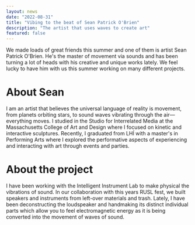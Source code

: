 ```yaml
---
layout: news
date: "2022-08-31"
title: "Vibing to the beat of Sean Patrick O'Brien"
description: "The artist that uses waves to create art"
featured: false
---
```


<script>
import CaptionedImage from "../../components/Images/CaptionedImage.svelte"
</script>

We made loads of great friends this summer and one of them is artist Sean Patrick O'Brien. He's the master of movement via sounds and has been turning a lot of heads with his creative and unique works lately. We feel lucky to have him with us this summer working on many different projects. 

<CaptionedImage
src="news/sean-5724.jpg"
alt="A man sitting at a blue desk, peeking through a couple of tiny bronze circles he's holding."
caption="Sean Patrick O'Brien hard at work in our lab"/>

# About Sean

I am an artist that believes the universal language of reality is movement, from planets orbiting stars, to sound waves vibrating through the air—everything moves. I studied in the Studio for Interrelated Media at the Massachusetts College of Art and Design where I focused on kinetic and interactive sculptures. Recently, I graduated from LHÍ with a master's in Performing Arts where I explored the performative aspects of experiencing and interacting with art through events and parties.

<CaptionedImage
src="news/sean-5665.jpg"
alt="A tower of small and beautifully designed speakers."
caption="Recycled speakers lasercut from discarded materials"/>

# About the project

I have been working with the Intelligent Instrument Lab to make physical the vibrations of sound. In our collaboration with this years RUSL fest, we built speakers and instruments from left-over materials and trash. Lately, I have been deconstructing the loudspeaker and handmaking its distinct individual parts which allow you to feel electromagnetic energy as it is being converted into the movement of waves of sound.

<CaptionedImage
src="news/sean-5712.jpg"
alt="Various pieces of technical elements spread out on a blue table."
caption="Various elements for the technology library, a modular system for rapid prototyping and experimentation"/>

<CaptionedImage
src="news/sean-5741.jpg"
alt="Blue circular flat devices."
caption="Exciter speakers turn anything into a speaker!"/>

<CaptionedImage
src="news/sean-5732.jpg"
alt="Copper spirals on a yellow surface."
caption="Copper coils for electromechanical experimentation"/>
